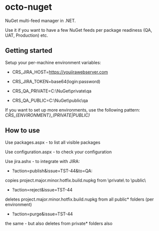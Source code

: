 octo-nuget
==========

NuGet multi-feed manager in .NET.

Use it if you want to have a few NuGet feeds per package readiness (QA, UAT, Production) etc.

Getting started
---------------
Setup your per-machine environment variables:

- CRS\_JIRA\_HOST=https://youjirawebserver.com 

- CRS\_JIRA\_TOKEN=base64(login:password)

- CRS\_QA\_PRIVATE=C:\NuGet\private\qa

- CRS\_QA\_PUBLIC=C:\NuGet\public\qa

If you want to set up more environments, use the following pattern:
*CRS\_{ENVIRONMENT}_(PRIVATE|PUBLIC)*

How to use
---------------
Use packages.aspx - to list all visible packages

Use configuration.aspx - to check your configuration

Use jira.ashx - to integrate with JIRA:

- ?action=publish&issue=TST-44&to=QA:

copies project.major.minor.hotfix.build.nupkg from \private\ to \public\

- ?action=reject&issue=TST-44

deletes project.major.minor.hotfix.build.nupkg from all public\* folders (per environment)

- ?action=purge&issue=TST-44

the same - but also deletes from private\* folders also


